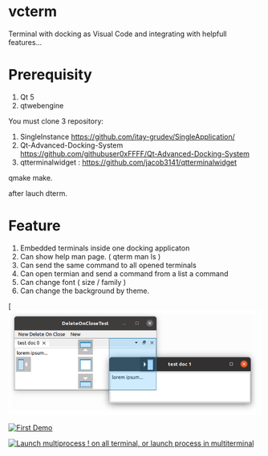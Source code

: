 # vcterm
Terminal with docking as Visual Code and integrating with helpfull features...

# Prerequisity

1. Qt 5
2. qtwebengine


You must clone 3 repository:

1. SingleInstance    https://github.com/itay-grudev/SingleApplication/
2. Qt-Advanced-Docking-System     https://github.com/githubuser0xFFFF/Qt-Advanced-Docking-System
3. qtterminalwidget  : https://github.com/jacob3141/qtterminalwidget

qmake 
make.

after lauch dterm. 


# Feature
1. Embedded terminals inside one docking applicaton
2. Can show help man page. ( qterm man ls ) 
3. Can send the same command to all opened terminals
4. Can open termian and send a command from a list a command
5. Can change font ( size / family ) 
6. Can  change the background by theme.



[![From githubuser0xFFFF](https://github.com/githubuser0xFFFF/Qt-Advanced-Docking-System/blob/master/doc/cfg_flag_FloatingContainerForceNativeTitleBar_true.png)

[![First Demo ](https://img.youtube.com/vi/JBAkvO5jjtQ/0.jpg)](https://youtu.be/JBAkvO5jjtQ)


[![Launch multiprocess ! on all terminal, or launch process in multiterminal ](https://img.youtube.com/vi/pg7EwaA3SE0/0.jpg)](https://youtu.be/pg7EwaA3SE0)





